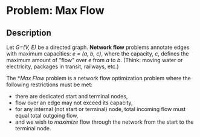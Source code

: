 # Problem: Max Flow

## Description

Let *G=(V, E)* be a directed graph. **Network  flow** problems annotate edges with maximum capacities: *e = (a, b, c)*, where the capacity, *c*, defines the maximum amount of "flow" over *e* from *a* to *b*. (Think: moving water or electricity, packages in transit, railways, etc.)

The **Max Flow* problem is a network flow optimization problem where the following restrictions must be met:
* there are dedicated start and terminal nodes,
* flow over an edge may not exceed its capacity,
* for any internal (not start or terminal) node, total incoming flow must equal total outgoing flow,
* and we wish to *maximize* flow through the network from the start to the terminal node.
